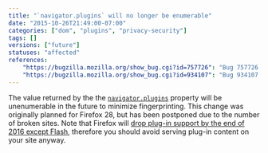 ```yaml
---
title: "`navigator.plugins` will no longer be enumerable"
date: "2015-10-26T21:49:00-07:00"
categories: ["dom", "plugins", "privacy-security"]
tags: []
versions: ["future"]
statuses: "affected"
references:
    "https://bugzilla.mozilla.org/show_bug.cgi?id=757726": "Bug 757726 - disallow enumeration of navigator.plugins"
    "https://bugzilla.mozilla.org/show_bug.cgi?id=934107": "Bug 934107 - [meta] Remove use of plugin enumeration"
---
```

The value returned by the the [`navigator.plugins`](https://bugzilla.mozilla.org/show_bug.cgi?id=757726) property will be unenumerable in the future to minimize fingerprinting. This change was originally planned for Firefox 28, but has been postponed due to the number of broken sites. Note that Firefox will [drop plug-in support by the end of 2016 except Flash](https://www.fxsitecompat.com/en-US/docs/2015/plug-in-support-will-be-dropped-by-the-end-of-2016-except-flash/), therefore you should avoid serving plug-in content on your site anyway.
